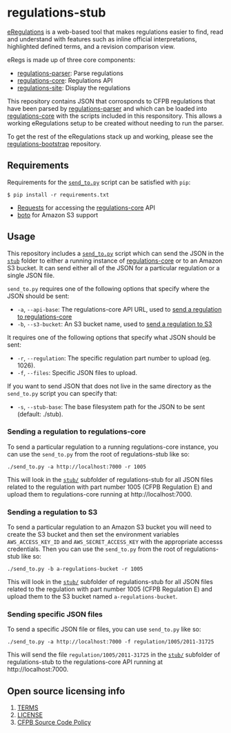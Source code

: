 # regulations-stub

[eRegulations](http://cfpb.github.io/eRegulations) is a web-based tool that makes regulations easier to find, read and understand with features such as inline official interpretations, highlighted defined terms, and a revision comparison view.

eRegs is made up of three core components:

* [regulations-parser](https://github.com/cfpb/regulations-parser): Parse regulations
* [regulations-core](https://github.com/cfpb/regulations-core): Regulations API
* [regulations-site](https://github.com/cfpb/regulations-site): Display the regulations

This repository contains JSON that corrosponds to CFPB regulations that
have been parsed by [regulations-parser](https://github.com/cfpb/regulations-parser) 
and which can be loaded into [regulations-core](https://github.com/cfpb/regulations-core)
with the scripts included in this responsitory. This allows a working
eRegulations setup to be created without needing to run the parser. 

To get the rest of the eRegulations stack up and working, please see the 
[regulations-bootstrap](https://github.com/cfpb/regulations-bootstrap)
repository.

## Requirements

Requirements for the [`send_to.py`](send_to.py) script can be satisfied with `pip`:

```shell
$ pip install -r requirements.txt
```

- [Requests](http://docs.python-requests.org/en/latest/) for accessing
  the [regulations-core](https://github.com/cfpb/regulations-core) API
- [boto](https://boto.readthedocs.org/en/latest/) for Amazon S3 support

## Usage

This repository includes a [`send_to.py`](send_to.py) script which can
send  the JSON in the [`stub`](stub) folder to either a running instance 
of [regulations-core](https://github.com/cfpb/regulations-core) or to an
Amazon S3 bucket. It can send either all of the JSON for a particular
regulation or a single JSON file.

`send_to.py` requires one of the following options that specify where
the JSON should be sent:

* `-a`, `--api-base`: The regulations-core API URL, used to 
  [send a regulation to regulations-core](#sending-a-regulation-to-regulations-core)
* `-b`, `--s3-bucket`: An S3 bucket name, used to 
  [send a regulation to S3](#sending-a-regulation-to-s3)

It requires one of the following options that specify what JSON should
be sent:

* `-r`, `--regulation`: The specific regulation part number to upload (eg. 1026).
* `-f`, `--files`: Specific JSON files to upload.

If you want to send JSON that does not live in the same directory as the
`send_to.py` script you can specify that:

* `-s`, `--stub-base`: The base filesystem path for the JSON to be sent (default: ./stub).

### Sending a regulation to regulations-core

To send a particular regulation to a running regulations-core instance,
you can use the `send_to.py` from the root of regulations-stub like so:

```shell
./send_to.py -a http://localhost:7000 -r 1005
```

This will look in the [`stub/`](stub) subfolder of regulations-stub for
all JSON files related to the regulation with part number 1005 (CFPB
Regulation E) and upload them to regulations-core running at
http://localhost:7000.

### Sending a regulation to S3

To send a particular regulation to an Amazon S3 bucket you will need to
create the S3 bucket and then set the environment variables 
`AWS_ACCESS_KEY_ID` and `AWS_SECRET_ACCESS_KEY` with the appropriate
accesss credentials. Then you can use the `send_to.py` from the root 
of regulations-stub like so:

```shell
./send_to.py -b a-regulations-bucket -r 1005
```

This will look in the [`stub/`](stub) subfolder of regulations-stub for
all JSON files related to the regulation with part number 1005 (CFPB
Regulation E) and upload them to the S3 bucket named
`a-regulations-bucket`.

### Sending specific JSON files

To send a specific JSON file or files, you can use `send_to.py` like so:

```shell
./send_to.py -a http://localhost:7000 -f regulation/1005/2011-31725
```

This will send the file `regulation/1005/2011-31725` in the [`stub/`](stub) 
subfolder of regulations-stub to the regulations-core API running at 
http://localhost:7000.

## Open source licensing info
1. [TERMS](TERMS.md)
2. [LICENSE](LICENSE)
3. [CFPB Source Code Policy](https://github.com/cfpb/source-code-policy/)



